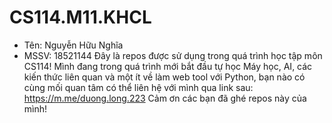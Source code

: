 # CS114.M11.KHCL
- Tên: Nguyễn Hữu Nghĩa
- MSSV: 18521144
Đây là repos được sử dụng trong quá trình học tập môn CS114! Mình đang trong quá trình mới bắt đầu tự học Máy học, AI, các kiến thức liên quan và một ít về làm web tool với Python, bạn nào có cùng mối quan tâm có thể liên hệ với mình qua link sau: https://m.me/duong.long.223
Cảm ơn các bạn đã ghé repos này của mình!
